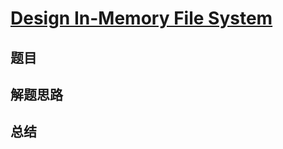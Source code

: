 # [Design In-Memory File System](https://leetcode.com/problems/design-in-memory-file-system/)

## 题目


## 解题思路


## 总结


